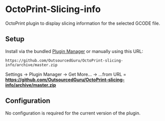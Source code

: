 # OctoPrint-Slicing-info

OctoPrint plugin to display slicing information for the selected GCODE file.

## Setup

Install via the bundled [Plugin Manager](https://github.com/foosel/OctoPrint/wiki/Plugin:-Plugin-Manager)
or manually using this URL:

    https://github.com/OutsourcedGuru/OctoPrint-slicing-info/archive/master.zip

Settings -> Plugin Manager -> Get More... -> ...from URL = **https://github.com/OutsourcedGuru/OctoPrint-slicing-info/archive/master.zip**

## Configuration

No configuration is required for the current version of the plugin.